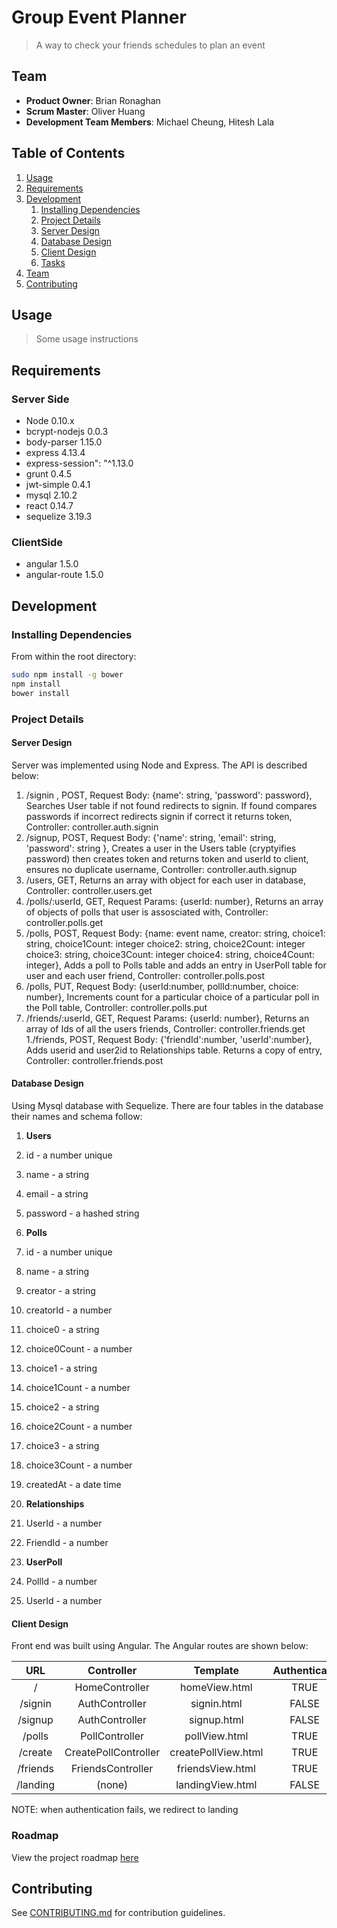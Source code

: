 # Group Event Planner

> A way to check your friends schedules to plan an event

## Team

  - __Product Owner__: Brian Ronaghan
  - __Scrum Master__: Oliver Huang
  - __Development Team Members__: Michael Cheung, Hitesh Lala

## Table of Contents

1. [Usage](#Usage)
1. [Requirements](#requirements)
1. [Development](#development)
    1. [Installing Dependencies](#installing-dependencies)
    1. [Project Details](#project-details)
      1. [Server Design](#server-design)
      1. [Database Design](#database-design)
      1. [Client Design](#client-design)
    1. [Tasks](#tasks)
1. [Team](#team)
1. [Contributing](#contributing)

## Usage

> Some usage instructions

## Requirements

### Server Side
- Node 0.10.x
- bcrypt-nodejs 0.0.3
- body-parser 1.15.0
- express 4.13.4
- express-session": "^1.13.0
- grunt 0.4.5
- jwt-simple 0.4.1
- mysql 2.10.2
- react 0.14.7
- sequelize 3.19.3

### ClientSide
- angular 1.5.0
- angular-route 1.5.0

## Development

### Installing Dependencies

From within the root directory:

```sh
sudo npm install -g bower
npm install
bower install
```
### Project Details

#### Server Design

Server was implemented using Node and Express. The API is described below:

1. /signin , POST,  Request Body: {name': string, 'password': password},  Searches User table if not found redirects to signin. If found compares passwords if incorrect redirects signin if correct it returns token, Controller: controller.auth.signin
1. /signup, POST, Request Body: {'name': string, 'email': string, 'password': string }, Creates a user in the Users table (cryptyifies password) then creates token and returns token and userId to client, ensures no duplicate username, Controller: controller.auth.signup
1. /users, GET, Returns an array with object for each user in database, Controller: controller.users.get
1. /polls/:userId, GET, Request Params: {userId: number}, Returns an array of objects of polls that user is assosciated with, Controller: controller.polls.get
1. /polls, POST, Request Body: {name: event name,  creator: string, choice1: string, choice1Count: integer choice2: string, choice2Count: integer choice3: string, choice3Count: integer choice4: string, choice4Count: integer}, Adds a poll to Polls table and adds an entry in UserPoll table for user and each user friend, Controller: controller.polls.post
1. /polls, PUT, Request Body: {userId:number, pollId:number, choice: number}, Increments count for a particular choice of a particular poll in the Poll table, Controller: controller.polls.put
1. /friends/:userId, GET, Request Params: {userId: number}, Returns an array of Ids of all the users friends, Controller: controller.friends.get
1./friends, POST, Request Body: {'friendId':number, 'userId':number}, Adds userid and user2id to Relationships table. Returns a copy of entry, Controller: controller.friends.post


#### Database Design

Using Mysql database with Sequelize.  There are four tables in the database their names and schema follow:
1. __Users__
  1. id - a number unique
  1. name - a string
  1. email - a string
  1. password - a hashed string
 
1. __Polls__
  1. id - a number unique
  1. name - a string
  1. creator - a string
  1. creatorId - a number
  1. choice0 - a string
  1. choice0Count - a number
  1. choice1 - a string
  1. choice1Count - a number
  1. choice2 - a string
  1. choice2Count - a number
  1. choice3 - a string
  1. choice3Count - a number
  1. createdAt - a date time
  
1. __Relationships__
  1. UserId - a number
  1. FriendId - a number

1. __UserPoll__ 
  1. PollId - a number
  1. UserId - a number

#### Client Design

Front end was built using Angular.  The Angular routes are shown below:

|  URL      | Controller            | Template            | Authenticate |
|:---------:|:---------------------:|:-------------------:|:------------:|
| /         | HomeController        | homeView.html       | TRUE         |
| /signin   | AuthController        | signin.html         | FALSE        |
| /signup   | AuthController        | signup.html         | FALSE        |
| /polls    | PollController        | pollView.html       | TRUE         |
| /create   | CreatePollController  | createPollView.html | TRUE         |
| /friends  | FriendsController     | friendsView.html    | TRUE         |
| /landing  | (none)                | landingView.html    | FALSE        |
NOTE: when authentication fails, we redirect to landing

### Roadmap

View the project roadmap [here](https://github.com/TepidLatteGreenfield/tepidLatte2/issues)


## Contributing

See [CONTRIBUTING.md](CONTRIBUTING.md) for contribution guidelines.
